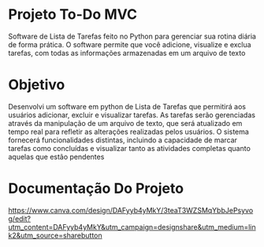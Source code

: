 # Projeto To-Do MVC

Software de Lista de Tarefas feito no Python para gerenciar sua rotina diária de forma prática. O software permite que você adicione, visualize e exclua tarefas, com todas as informações armazenadas em um arquivo de texto

# Objetivo
Desenvolvi um software em python de Lista de Tarefas que permitirá aos usuários adicionar, excluir e visualizar tarefas. As tarefas serão gerenciadas através da manipulação de um arquivo de texto, que será atualizado em tempo real para refletir as alterações realizadas pelos usuários. O sistema fornecerá funcionalidades distintas, incluindo a capacidade de marcar tarefas como concluídas e visualizar tanto as atividades completas quanto aquelas que estão pendentes

# Documentação Do Projeto 
https://www.canva.com/design/DAFyyb4yMkY/3teaT3WZSMqYbbJePsyvog/edit?utm_content=DAFyyb4yMkY&utm_campaign=designshare&utm_medium=link2&utm_source=sharebutton
